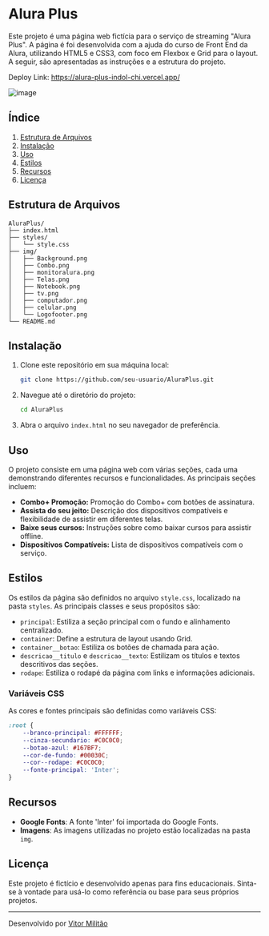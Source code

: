 # Alura Plus

Este projeto é uma página web fictícia para o serviço de streaming "Alura Plus". A página é foi desenvolvida com a ajuda do curso de Front End da Alura, utilizando HTML5 e CSS3, com foco em Flexbox e Grid para o layout. A seguir, são apresentadas as instruções e a estrutura do projeto.

Deploy Link: https://alura-plus-indol-chi.vercel.app/

![image](https://github.com/user-attachments/assets/2506c7ce-4bca-4d4c-8fae-fe588a146e37)


## Índice

1. [Estrutura de Arquivos](#estrutura-de-arquivos)
2. [Instalação](#instalação)
3. [Uso](#uso)
4. [Estilos](#estilos)
5. [Recursos](#recursos)
6. [Licença](#licença)

## Estrutura de Arquivos

```plaintext
AluraPlus/
├── index.html
├── styles/
│   └── style.css
├── img/
│   ├── Background.png
│   ├── Combo.png
│   ├── monitoralura.png
│   ├── Telas.png
│   ├── Notebook.png
│   ├── tv.png
│   ├── computador.png
│   ├── celular.png
│   └── Logofooter.png
└── README.md
```

## Instalação

1. Clone este repositório em sua máquina local:
   ```sh
   git clone https://github.com/seu-usuario/AluraPlus.git
   ```

2. Navegue até o diretório do projeto:
   ```sh
   cd AluraPlus
   ```

3. Abra o arquivo `index.html` no seu navegador de preferência.

## Uso

O projeto consiste em uma página web com várias seções, cada uma demonstrando diferentes recursos e funcionalidades. As principais seções incluem:

- **Combo+ Promoção:** Promoção do Combo+ com botões de assinatura.
- **Assista do seu jeito:** Descrição dos dispositivos compatíveis e flexibilidade de assistir em diferentes telas.
- **Baixe seus cursos:** Instruções sobre como baixar cursos para assistir offline.
- **Dispositivos Compatíveis:** Lista de dispositivos compatíveis com o serviço.

## Estilos

Os estilos da página são definidos no arquivo `style.css`, localizado na pasta `styles`. As principais classes e seus propósitos são:

- `principal`: Estiliza a seção principal com o fundo e alinhamento centralizado.
- `container`: Define a estrutura de layout usando Grid.
- `container__botao`: Estiliza os botões de chamada para ação.
- `descricao__titulo` e `descricao__texto`: Estilizam os títulos e textos descritivos das seções.
- `rodape`: Estiliza o rodapé da página com links e informações adicionais.

### Variáveis CSS

As cores e fontes principais são definidas como variáveis CSS:

```css
:root {
    --branco-principal: #FFFFFF;
    --cinza-secundario: #C0C0C0;
    --botao-azul: #167BF7;
    --cor-de-fundo: #00030C;
    --cor--rodape: #C0C0C0;
    --fonte-principal: 'Inter';
}
```

## Recursos

- **Google Fonts**: A fonte 'Inter' foi importada do Google Fonts.
- **Imagens**: As imagens utilizadas no projeto estão localizadas na pasta `img`.

## Licença

Este projeto é fictício e desenvolvido apenas para fins educacionais. Sinta-se à vontade para usá-lo como referência ou base para seus próprios projetos.

---

Desenvolvido por [Vitor Militão](https://github.com/militaovitor01)
